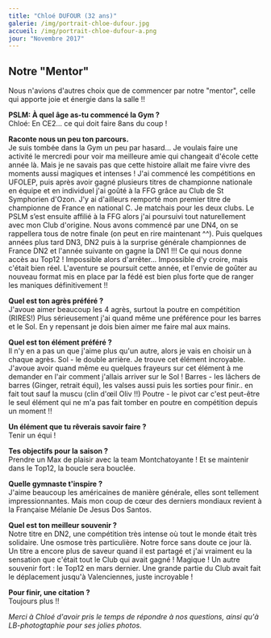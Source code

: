 ```yaml
---
title: "Chloé DUFOUR (32 ans)"
galerie: /img/portrait-chloe-dufour.jpg
accueil: /img/portrait-chloe-dufour-a.png
jour: "Novembre 2017"
---
```


## Notre "Mentor"
Nous n'avions d'autres choix que de commencer par notre "mentor", celle qui apporte joie et énergie dans la salle !!

**PSLM: À quel âge as-tu commencé la Gym ?**<br>
Chloé: En CE2... ce qui doit faire 8ans du coup !

**Raconte nous un peu ton parcours.**<br>
Je suis tombée dans la Gym un peu par hasard... Je voulais faire une activité le mercredi pour voir ma meilleure amie qui changeait d'école cette année là. Mais je ne savais pas que cette histoire allait me faire vivre des moments aussi magiques et intenses !
J'ai commencé les compétitions en UFOLEP, puis après avoir gagné plusieurs titres de championne nationale en équipe et en individuel j'ai goûté à la FFG grâce au Club de St Symphorien d'Ozon. J'y ai d'ailleurs remporté mon premier titre de championne de France en national C. Je matchais pour les deux clubs. Le PSLM s’est ensuite affilié à la FFG alors j'ai poursuivi tout naturellement avec mon Club d'origine.
Nous avons commencé par une DN4, on se rappellera tous de notre finale (on peut en rire maintenant ^^). Puis quelques années plus tard DN3, DN2 puis à la surprise générale championnes de France DN2 et l'année suivante on gagne la DN1 !!! Ce qui nous donne accès au Top12 ! Impossible alors d'arrêter...
Impossible d'y croire, mais c'était bien réel. L'aventure se poursuit cette année, et l'envie de goûter au nouveau format mis en place par la fédé est bien plus forte que de ranger les maniques définitivement !!

**Quel est ton agrès préféré ?**<br>
J'avoue aimer beaucoup les 4 agrès, surtout la poutre en compétition (RIRES!)
Plus sérieusement j'ai quand même une préférence pour les barres et le Sol. En y repensant je dois bien aimer me faire mal aux mains.

**Quel est ton élément préféré ?**<br>
Il n'y en a pas un que j'aime plus qu'un autre, alors je vais en choisir un à chaque agrès.
Sol - le double arrière. Je trouve cet élément incroyable. J'avoue avoir quand même eu quelques frayeurs sur cet élément à me demander en l'air comment j'allais arriver sur le Sol !
Barres - les lâchers de barres (Ginger, retrait équi), les valses aussi puis les sorties pour finir.. en fait tout sauf la muscu (clin d'œil Oliv !!)
Poutre - le pivot car c'est peut-être le seul élément qui ne m'a pas fait tomber en poutre en compétition depuis un moment !!

**Un élément que tu rêverais savoir faire ?**<br>
Tenir un équi !

**Tes objectifs pour la saison ?**<br>
Prendre un Max de plaisir avec la team Montchatoyante ! Et se maintenir dans le Top12, la boucle sera bouclée.

**Quelle gymnaste t'inspire ?**<br>
J'aime beaucoup les américaines de manière générale, elles sont tellement impressionnantes. Mais mon coup de cœur des derniers mondiaux revient à la Française Mélanie De Jesus Dos Santos.

**Quel est ton meilleur souvenir ?**<br>
Notre titre en DN2, une compétition très intense où tout le monde était très solidaire. Une osmose très particulière. Notre force sans doute ce jour là. Un titre a encore plus de saveur quand il est partagé et j'ai vraiment eu la sensation que c'était tout le Club qui avait gagné ! Magique !
Un autre souvenir fort : le Top12 en mars dernier. Une grande partie du Club avait fait le déplacement jusqu'à Valenciennes, juste incroyable !

**Pour finir, une citation ?**<br>
Toujours plus !!

*Merci à Chloé d'avoir pris le temps de répondre à nos questions, ainsi qu'à LB-photogtaphie pour ses jolies photos.*
